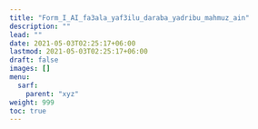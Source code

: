 ```yaml
---
title: "Form_I_AI_fa3ala_yaf3ilu_daraba_yadribu_mahmuz_ain"
description: ""
lead: ""
date: 2021-05-03T02:25:17+06:00
lastmod: 2021-05-03T02:25:17+06:00
draft: false
images: []
menu: 
  sarf:
    parent: "xyz"
weight: 999
toc: true
---
```



